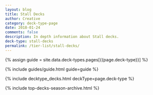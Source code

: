 ```yaml
---
layout: blog
title: Stall Decks
author: Creative
category: deck-type-page
date: 2018-01-24
comments: false
description: In depth information about Stall decks.
deck-type: stall-decks
permalink: /tier-list/stall-decks/
---
```


{% assign guide = site.data.deck-types.pages[{{page.deck-type}}] %}

{% include guides/guide.html guide=guide %}

{% include decktype_decks.html deckType=page.deck-type %}

{% include top-decks-season-archive.html %}